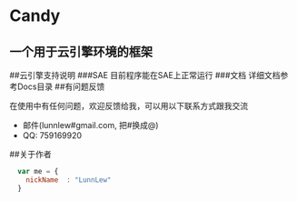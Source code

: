 Candy
=====
一个用于云引擎环境的框架
---------------------
##云引擎支持说明
###SAE
    目前程序能在SAE上正常运行
###文档
    详细文档参考Docs目录
##有问题反馈

在使用中有任何问题，欢迎反馈给我，可以用以下联系方式跟我交流

* 邮件(lunnlew#gmail.com, 把#换成@)
* QQ: 759169920

##关于作者

```javascript
  var me = {
    nickName  : "LunnLew"
  }
```
